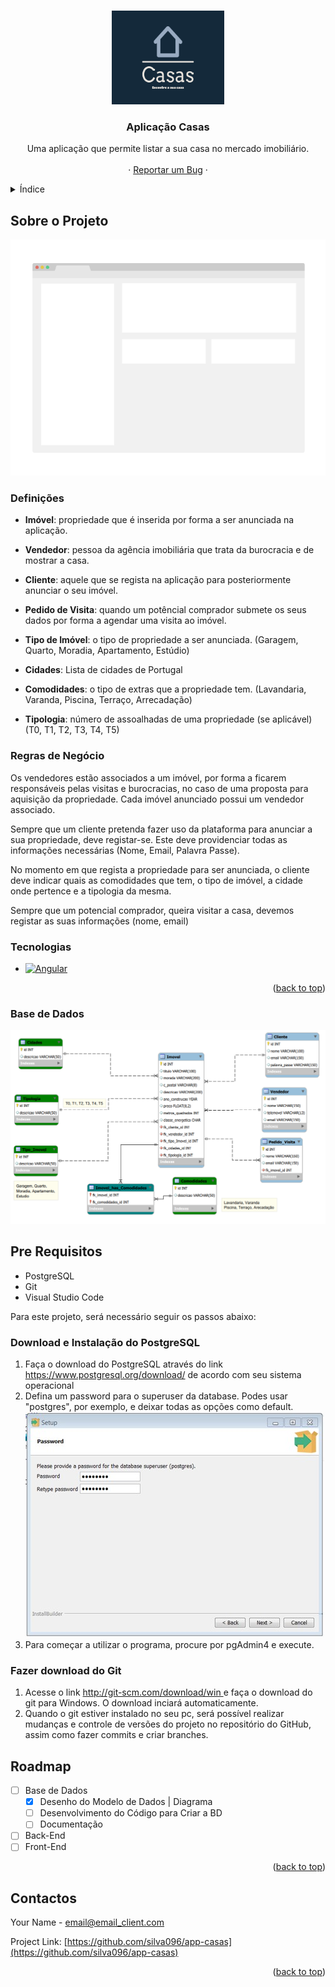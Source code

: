<a name="readme-top"></a>

<!-- PROJECT LOGO -->
<br />
<div align="center">
  <a href="https://github.com/silva096/app-casas">
    <img src="imagens/logo/casas-high-resolution-logo.png" alt="Logo" width="180" height="150">
  </a>

<h3 align="center">Aplicação Casas</h3>

  <p align="center">
    Uma aplicação que permite listar a sua casa no mercado imobiliário.
    <br />
    <br />
    ·
    <a href="https://github.com/silva096/app-casas/issues">Reportar um Bug</a>
    ·
  </p>
</div>



<!-- Índice -->
<details>
  <summary>Índice</summary>
  <ol>
    <li>
      <a href="#about-the-project">Sobre o Projeto</a>
      <ul>
        <li><a href="#built-with">Tecnologias</a></li>
      </ul>
    </li>
    <li>
      <a href="#getting-started">Como começar</a>
      <ul>
        <li><a href="#prerequisites">Prerequisitos</a></li>
        <li><a href="#installation">Instalação</a></li>
      </ul>
    </li>
    <li><a href="#roadmap">Roadmap</a></li>
    <li><a href="#contact">Contactos</a></li>
  </ol>
</details>



<!-- SOBRE O PROJETO -->
## Sobre o Projeto

[![Product Name Screen Shot][product-screenshot]](#)

### Definições
- **Imóvel**: propriedade que é inserida por forma a ser anunciada na aplicação.

- **Vendedor**: pessoa da agência imobiliária que trata da burocracia e de mostrar a casa.

- **Cliente**: aquele que se regista na aplicação para posteriormente anunciar o seu imóvel.

- **Pedido de Visita**: quando um potêncial comprador submete os seus dados por forma a agendar uma visita ao imóvel.

- **Tipo de Imóvel**: o tipo de propriedade a ser anunciada.
(Garagem, Quarto, Moradia, Apartamento, Estúdio)

- **Cidades**: Lista de cidades de Portugal

- **Comodidades**: o tipo de extras que a propriedade tem.
(Lavandaria, Varanda, Piscina, Terraço, Arrecadação)

- **Tipologia**: número de assoalhadas de uma propriedade (se aplicável)
(T0, T1, T2, T3, T4, T5)

### Regras de Negócio
Os vendedores estão associados a um imóvel, por forma a ficarem responsáveis pelas visitas e burocracias, no caso de uma proposta para aquisição da propriedade.
Cada imóvel anunciado possui um vendedor associado.

Sempre que um cliente pretenda fazer uso da plataforma para anunciar a sua propriedade, deve registar-se.
Este deve providenciar todas as informações necessárias (Nome, Email, Palavra Passe).

No momento em que regista a propriedade para ser anunciada, o cliente deve indicar quais as comodidades que tem, o tipo de imóvel, a cidade onde pertence e a tipologia da mesma.

Sempre que um potencial comprador, queira visitar a casa, devemos registar as suas informações (nome, email)

### Tecnologias

* [![Angular][Angular.io]][Angular-url]

<p align="right">(<a href="#readme-top">back to top</a>)</p>

### Base de Dados

[![Product Name Screen Shot][database-diagram]](#)

<!-- GETTING STARTED -->
## Pre Requisitos
<ul>
  <li>PostgreSQL</li>
  <li>Git</li>
  <li>Visual Studio Code</li>
</ul>
Para este projeto, será necessário seguir os passos abaixo:

### Download e Instalação do PostgreSQL

  <ol>
    <li>Faça o download do PostgreSQL através do link <a href="https://www.postgresql.org/download/">https://www.postgresql.org/download/</a> de acordo com seu sistema operacional</li>
    <li>Defina um password para o superuser da database. Podes usar "postgres", por exemplo, e deixar todas as opções como default. </br> <img src="imagens/instructions/password pgsql.jpg" alt="password screenshot"></li>
    <li>Para começar a utilizar o programa, procure por pgAdmin4 e execute.</li>
    
  </ol>

### Fazer download do Git 

<ol>
    <li>Acesse o link <a href="http://git-scm.com/download/win">http://git-scm.com/download/win </a> e faça o download do git para Windows. O download inciará automaticamente. </li>
    <li>Quando o git estiver instalado no seu pc, será possível realizar mudanças e controle de versões do projeto no repositório do GitHub, assim como fazer commits e criar branches. </li>  
  </ol>



<!-- ROADMAP -->
## Roadmap

- [ ] Base de Dados
    - [X] Desenho do Modelo de Dados | Diagrama
    - [ ] Desenvolvimento do Código para Criar a BD
    - [ ] Documentação
- [ ] Back-End
- [ ] Front-End

<p align="right">(<a href="#readme-top">back to top</a>)</p>

<!-- CONTACTOS -->
## Contactos

Your Name - email@email_client.com

Project Link: [https://github.com/silva096/app-casas](https://github.com/silva096/app-casas)

<p align="right">(<a href="#readme-top">back to top</a>)</p>



<!-- MARKDOWN LINKS & IMAGES -->
<!-- https://www.markdownguide.org/basic-syntax/#reference-style-links -->
[database-diagram]: BaseDados/DB_Diagrama_03.png
[product-screenshot]: imagens/product_demo.png
[Angular.io]: https://img.shields.io/badge/Angular-DD0031?style=for-the-badge&logo=angular&logoColor=white
[Angular-url]: https://angular.io/
[Bootstrap.com]: https://img.shields.io/badge/Bootstrap-563D7C?style=for-the-badge&logo=bootstrap&logoColor=white
[Bootstrap-url]: https://getbootstrap.com

